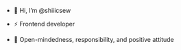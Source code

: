 - 👀 Hi, I’m @shiiicsew

- ⚡ Frontend developer

- 💞️ Open-mindedness, responsibility, and positive attitude
